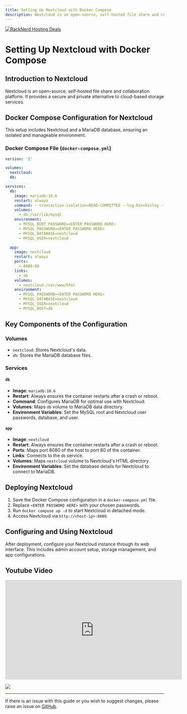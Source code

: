```yaml
---
title: Setting Up Nextcloud with Docker Compose
description: Nextcloud is an open-source, self-hosted file share and collaboration platform. It provides a secure and private alternative to cloud-based storage services.
---
```

<a href="https://my.racknerd.com/aff.php?aff=5792&ref=techdox.nz" target="_blank">
    <img src="https://racknerd.com/banners/728x90.gif" alt="RackNerd Hosting Deals">
</a>

# Setting Up Nextcloud with Docker Compose

## Introduction to Nextcloud

Nextcloud is an open-source, self-hosted file share and collaboration platform. It provides a secure and private alternative to cloud-based storage services.

## Docker Compose Configuration for Nextcloud

This setup includes Nextcloud and a MariaDB database, ensuring an isolated and manageable environment.

### Docker Compose File (`docker-compose.yml`)

```yaml
version: '2'

volumes:
  nextcloud:
  db:

services:
  db:
    image: mariadb:10.6
    restart: always
    command: --transaction-isolation=READ-COMMITTED --log-bin=binlog --binlog-format=ROW
    volumes:
      - db:/var/lib/mysql
    environment:
      - MYSQL_ROOT_PASSWORD=<ENTER PASSWORD HERE>
      - MYSQL_PASSWORD=<ENTER PASSWORD HERE>
      - MYSQL_DATABASE=nextcloud
      - MYSQL_USER=nextcloud

  app:
    image: nextcloud
    restart: always
    ports:
      - 8080:80
    links:
      - db
    volumes:
      - nextcloud:/var/www/html
    environment:
      - MYSQL_PASSWORD=<ENTER PASSWORD HERE>
      - MYSQL_DATABASE=nextcloud
      - MYSQL_USER=nextcloud
      - MYSQL_HOST=db
```

## Key Components of the Configuration

### Volumes
- `nextcloud`: Stores Nextcloud's data.
- `db`: Stores the MariaDB database files.

### Services
#### `db`
- **Image**: `mariadb:10.6`
- **Restart**: Always ensures the container restarts after a crash or reboot.
- **Command**: Configures MariaDB for optimal use with Nextcloud.
- **Volumes**: Maps `db` volume to MariaDB data directory.
- **Environment Variables**: Set the MySQL root and Nextcloud user passwords, database, and user.

#### `app`
- **Image**: `nextcloud`
- **Restart**: Always ensures the container restarts after a crash or reboot.
- **Ports**: Maps port 8080 of the host to port 80 of the container.
- **Links**: Connects to the `db` service.
- **Volumes**: Maps `nextcloud` volume to Nextcloud's HTML directory.
- **Environment Variables**: Set the database details for Nextcloud to connect to MariaDB.

## Deploying Nextcloud

1. Save the Docker Compose configuration in a `docker-compose.yml` file.
2. Replace `<ENTER PASSWORD HERE>` with your chosen passwords.
3. Run `docker compose up -d` to start Nextcloud in detached mode.
4. Access Nextcloud via `http://<host-ip>:8080`.

## Configuring and Using Nextcloud

After deployment, configure your Nextcloud instance through its web interface. This includes admin account setup, storage management, and app configurations.

## Youtube Video

<iframe width="560" height="315" src="https://www.youtube.com/embed/1NXI15cQa8k?si=BVOFk712q5014U9U" title="YouTube video player" frameborder="0" allow="accelerometer; autoplay; clipboard-write; encrypted-media; gyroscope; picture-in-picture; web-share" allowfullscreen></iframe>

<a href="https://www.buymeacoffee.com/techdox"><img src="https://img.buymeacoffee.com/button-api/?text=Buy me a cup of tea&emoji=🍵&slug=techdox&button_colour=FFDD00&font_colour=000000&font_family=Cookie&outline_colour=000000&coffee_colour=ffffff" /></a>


---

If there is an issue with this guide or you wish to suggest changes, please raise an issue on [GitHub](https://github.com/Techdox/techdox-docs).
